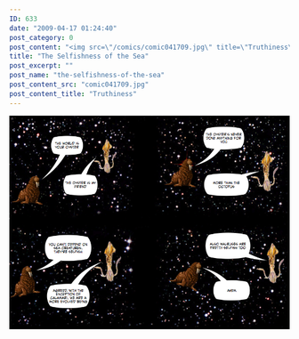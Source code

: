```yaml
---
ID: 633
date: "2009-04-17 01:24:40"
post_category: 0
post_content: "<img src=\"/comics/comic041709.jpg\" title=\"Truthiness\" />"
title: "The Selfishness of the Sea"
post_excerpt: ""
post_name: "the-selfishness-of-the-sea"
post_content_src: "comic041709.jpg"
post_content_title: "Truthiness"
---
```



[![Truthiness](/comics-hi-res/comic041709.jpg)](/comics-hi-res/comic041709.jpg "Truthiness")
